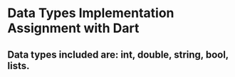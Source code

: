 # Data Types Implementation Assignment with Dart
## Data types included are: int, double, string, bool, lists.
